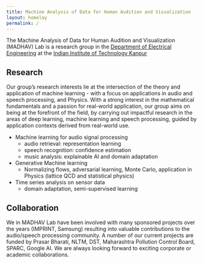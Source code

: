 ```yaml
---
title: Machine Analysis of Data for Human Audition and Visualization
layout: homelay
permalink: /
---
```


The Machine Analysis of Data for Human Audition and Visualization (MADHAV) Lab  is a research group in the [Department of Electrical Engineering](https://iitk.ac.in/ee) at the [Indian Institute of Technology Kanpur](https://iitk.ac.in)

## Research
Our group’s research interests lie at the intersection of the theory and application of machine learning - with a focus on applications in audio and speech processing, and Physics. With a strong interest in the mathematical fundamentals and a passion for real-world application, our group aims on being at the forefront of the field, by carrying out impactful research in the areas of deep learning, machine learning and speech processing, guided by application contexts derived from real-world use.

  - Machine learning for audio signal processing
      - audio retrieval: representation learning
      - speech recognition: confidence estimation
      - music analysis: explainable AI and domain adaptation
  - Generative Machine learning
      - Normalizing flows, adversarial learning, Monte Carlo, application in Physics (lattice QCD and statistical physics)
  - Time series analysis on sensor data
      - domain adaptation, semi-supervised learning

## Collaboration

We in MADHAV Lab have been involved with many sponsored projects over the years (IMPRINT, Samsung) resulting into valuable contributions to the audio/speech processing community.
A number of our current projects are funded by Prasar Bharati, NLTM, DST, Maharashtra Pollution Control Board, SPARC, Google AI. We are always looking forward to exciting corporate or academic collaborations.
